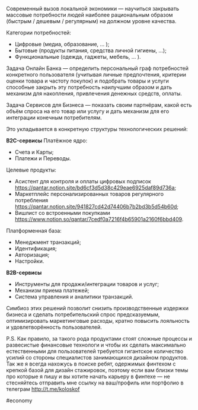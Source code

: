 
Современный вызов локальной экономики — научиться закрывать массовые потребности людей наиболее рациональным образом (быстрым / дешевым / регулярным) на должном уровне качества.

Категории потребностей:
- Цифровые (медиа, образование, ... );
- Бытовые (продукты питания, средства личной гигиены, ...);
- Функциональные (одежда, гаджеты, мебель, ... ).

Задача Онлайн Банка — определить персональный граф потребностей конкретного пользователя (учитывая личные предпочтения, критерии оценки товара и частоту покупок) и подобрать товары и услуги способные закрыть эту потребность наилучшим образом и дать механизм для накопления, привлечения денежных средств, оплаты.

Задача Сервисов для Бизнеса — показать своим партнёрам, какой есть объём спроса на его товар или услугу и дать механизм для его интеграции конечным потребителям.

Это укладывается в конкретную структуры технологических решений:

**B2C-сервисы**
Платёжное ядро:
- Cчета и Карты;
- Платежи и Переводы.

Целевые продукты:
- Асистент для контроля и оплаты цифровых подписок https://qantar.notion.site/bd6cf3d5d38c429eae6925daf89d736a;
- Маркетплейс персонализированных товаров регулярного потребления https://qantar.notion.site/941827cd42d74406b7b2bd3b5d54b60d;
- Вишлист со встроенными покупками https://www.notion.so/qantar/7cedf0a7216f4b65901a2160f6bbd409.

Платформенная база:
- Менеджмент транзакций;
- Идентификация;
- Авторизация;
- Настройки.

**B2B-сервисы**
- Инструменты для продажи/интеграции товаров и услуг;
- Механизм приема платежей;
- Система управления и аналитики транзакций.

Симбиоз этих решений позволит снизить производственные издержки бизнеса и сделать потребительский спрос предсказуемым, оптимизировать маркетинговые расходы, кратно повысить лояльность и удовлетворённость пользователей.

P.S.
Как правило, за такого рода продуктами стоят сложные процессы и развесистые финансовые технологи и чтобы их сделать максимально естественными для пользователей требуется гигантское количество усилий со стороны специалистов занимающихся дизайном продуктов. Так же я всегда нахожусь в поиске ребят, одержимых финтехом с крепкой базой для дизайн стажировок, поэтому если вам близки темы про которые я пишу и вы хотите начать карьеру в финтехе — не стесняйтесь отправить мне ссылку на ваш/профиль или портфолио в телеграм http://t.me/koloskof

#economy 